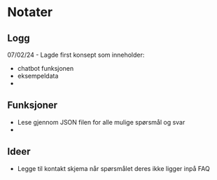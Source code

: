 # Notater

## Logg

<p> 07/02/24 - Lagde first konsept som inneholder:</p>

- chatbot funksjonen
- eksempeldata
- 

## Funksjoner
- Lese gjennom JSON filen for alle mulige spørsmål og svar
- 

## Ideer
- Legge til kontakt skjema når spørsmålet deres ikke ligger inpå FAQ

